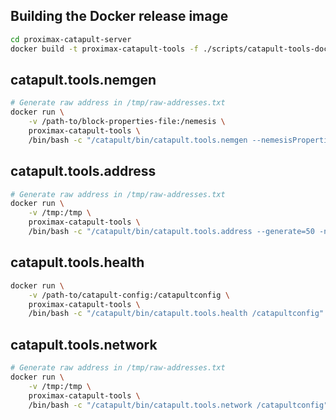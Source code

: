## Building the Docker release image 

```bash
cd proximax-catapult-server
docker build -t proximax-catapult-tools -f ./scripts/catapult-tools-docker/Dockerfile .
```

## catapult.tools.nemgen
```bash
# Generate raw address in /tmp/raw-addresses.txt
docker run \
    -v /path-to/block-properties-file:/nemesis \
    proximax-catapult-tools \
    /bin/bash -c "/catapult/bin/catapult.tools.nemgen --nemesisProperties /nemesis/block-properties-file.properties"
```

## catapult.tools.address
```bash
# Generate raw address in /tmp/raw-addresses.txt
docker run \
    -v /tmp:/tmp \
    proximax-catapult-tools \
    /bin/bash -c "/catapult/bin/catapult.tools.address --generate=50 -n mijin-test > /tmp/raw-addresses.txt"
```

## catapult.tools.health
```bash
docker run \
    -v /path-to/catapult-config:/catapultconfig \
    proximax-catapult-tools \
    /bin/bash -c "/catapult/bin/catapult.tools.health /catapultconfig"
```

## catapult.tools.network
```bash
# Generate raw address in /tmp/raw-addresses.txt
docker run \
    -v /tmp:/tmp \
    proximax-catapult-tools \
    /bin/bash -c "/catapult/bin/catapult.tools.network /catapultconfig"
```

